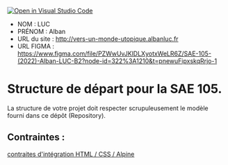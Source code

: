[![Open in Visual Studio Code](https://classroom.github.com/assets/open-in-vscode-c66648af7eb3fe8bc4f294546bfd86ef473780cde1dea487d3c4ff354943c9ae.svg)](https://classroom.github.com/online_ide?assignment_repo_id=9708325&assignment_repo_type=AssignmentRepo)
- NOM : LUC
- PRÉNOM : Alban
- URL du site : http://vers-un-monde-utopique.albanluc.fr
- URL FIGMA : https://www.figma.com/file/PZWwUvJKlDLXyotxWeLR6Z/SAE-105-(2022)-Alban-LUC-B2?node-id=322%3A1210&t=pnewuFipxskqRrjo-1

# Structure de départ pour la SAE 105.

La structure de votre projet doit respecter scrupuleusement le modèle fourni dans ce dépôt (Repository).

## Contraintes :
[contraites d'intégration HTML / CSS / Alpine](https://moodle.univ-fcomte.fr/mod/page/view.php?id=645799)

